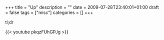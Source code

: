 +++
title = "Up"
description = ""
date = 2009-07-28T23:40:01+01:00
draft = false
tags = ["misc"]
categories = []
+++

tl;dr

<!--more-->

{{< youtube pkqzFUhGPJg >}}

